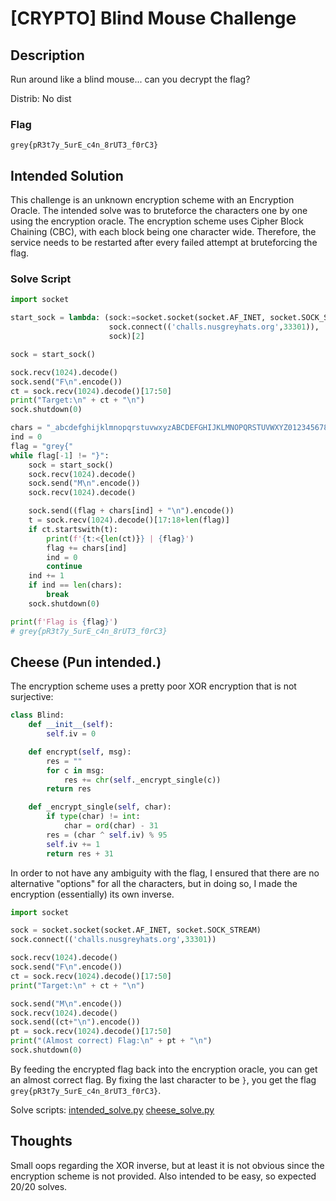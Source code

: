 # [CRYPTO] Blind Mouse Challenge

## Description

Run around like a blind mouse... can you decrypt the flag?

Distrib: No dist

### Flag

`grey{pR3t7y_5urE_c4n_8rUT3_f0rC3}`

## Intended Solution

This challenge is an unknown encryption scheme with an Encryption Oracle. The intended solve was to bruteforce the characters one by one using the encryption oracle. The encryption scheme uses Cipher Block Chaining (CBC), with each block being one character wide. Therefore, the service needs to be restarted after every failed attempt at bruteforcing the flag.

### Solve Script

```python
import socket

start_sock = lambda: (sock:=socket.socket(socket.AF_INET, socket.SOCK_STREAM), 
                      sock.connect(('challs.nusgreyhats.org',33301)), 
                      sock)[2]

sock = start_sock()

sock.recv(1024).decode()
sock.send("F\n".encode())
ct = sock.recv(1024).decode()[17:50]
print("Target:\n" + ct + "\n")
sock.shutdown(0)

chars = "_abcdefghijklmnopqrstuvwxyzABCDEFGHIJKLMNOPQRSTUVWXYZ0123456789}"
ind = 0
flag = "grey{"
while flag[-1] != "}":
    sock = start_sock()
    sock.recv(1024).decode()
    sock.send("M\n".encode())
    sock.recv(1024).decode()

    sock.send((flag + chars[ind] + "\n").encode())
    t = sock.recv(1024).decode()[17:18+len(flag)]
    if ct.startswith(t):
        print(f'{t:<{len(ct)}} | {flag}')
        flag += chars[ind]
        ind = 0
        continue
    ind += 1
    if ind == len(chars):
        break
    sock.shutdown(0)

print(f'Flag is {flag}')
# grey{pR3t7y_5urE_c4n_8rUT3_f0rC3}
```

## Cheese (Pun intended.)

The encryption scheme uses a pretty poor XOR encryption that is not surjective:

```python
class Blind:
    def __init__(self):
        self.iv = 0

    def encrypt(self, msg):
        res = ""
        for c in msg:
            res += chr(self._encrypt_single(c))
        return res

    def _encrypt_single(self, char):
        if type(char) != int:
            char = ord(char) - 31
        res = (char ^ self.iv) % 95
        self.iv += 1
        return res + 31
```

In order to not have any ambiguity with the flag, I ensured that there are no alternative "options" for all the characters, but in doing so, I made the encryption (essentially) its own inverse.

```python
import socket

sock = socket.socket(socket.AF_INET, socket.SOCK_STREAM)
sock.connect(('challs.nusgreyhats.org',33301))

sock.recv(1024).decode()
sock.send("F\n".encode())
ct = sock.recv(1024).decode()[17:50]
print("Target:\n" + ct + "\n")

sock.send("M\n".encode())
sock.recv(1024).decode()
sock.send((ct+"\n").encode())
pt = sock.recv(1024).decode()[17:50]
print("(Almost correct) Flag:\n" + pt + "\n")
sock.shutdown(0)
```

By feeding the encrypted flag back into the encryption oracle, you can get an almost correct flag. By fixing the last character to be `}`, you get the flag `grey{pR3t7y_5urE_c4n_8rUT3_f0rC3}`.

Solve scripts: [intended_solve.py](https://raw.githubusercontent.com/k-hian/CTFWriteups/refs/heads/main/Grey%20Cat%20The%20Flag%202025/Blind%20Mouse%20Challenge/solve/intended_solve.py) [cheese_solve.py](https://raw.githubusercontent.com/k-hian/CTFWriteups/refs/heads/main/Grey%20Cat%20The%20Flag%202025/Blind%20Mouse%20Challenge/solve/cheese_solve.py)

## Thoughts

Small oops regarding the XOR inverse, but at least it is not obvious since the encryption scheme is not provided. Also intended to be easy, so expected 20/20 solves.